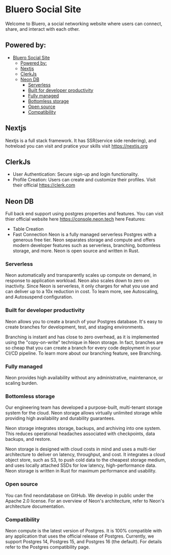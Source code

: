 # Bluero Social Site

Welcome to Bluero, a social networking website where users can connect, share, and interact with each other.

## Powered by:

- [Bluero Social Site](#bluero-social-site)
  - [Powered by:](#powered-by)
  - [Nextjs](#nextjs)
  - [ClerkJs](#clerkjs)
  - [Neon DB](#neon-db)
    - [Serverless](#serverless)
    - [Built for developer productivity](#built-for-developer-productivity)
    - [Fully managed](#fully-managed)
    - [Bottomless storage](#bottomless-storage)
    - [Open source](#open-source)
    - [Compatibility](#compatibility)
## Nextjs
Nextjs is a full stack framework. It has SSR(service side rendering), and hotreload you can visit and pratice your skills visit https://nextjs.org

## ClerkJs
- User Authentication: Secure sign-up and login functionality.
- Profile Creation: Users can create and customize their profiles.
Visit their official https://clerk.com

## Neon DB
Full back end support using postgres properties and features.
You can visit thier official website here https://console.neon.tech here
Features:
- Table Creation
- Fast Connection
Neon is a fully managed serverless Postgres with a generous free tier. Neon separates storage and compute and offers modern developer features such as serverless, branching, bottomless storage, and more. Neon is open source and written in Rust.
### Serverless
Neon automatically and transparently scales up compute on demand, in response to application workload. Neon also scales down to zero on inactivity. Since Neon is serverless, it only charges for what you use and can deliver up to a 10x reduction in cost. To learn more, see Autoscaling, and Autosuspend configuration.

### Built for developer productivity
Neon allows you to create a branch of your Postgres database. It's easy to create branches for development, test, and staging environments.

Branching is instant and has close to zero overhead, as it is implemented using the "copy-on-write" technique in Neon storage. In fact, branches are so cheap that you can create a branch for every code deployment in your CI/CD pipeline. To learn more about our branching feature, see Branching.

### Fully managed
Neon provides high availability without any administrative, maintenance, or scaling burden.

### Bottomless storage
Our engineering team has developed a purpose-built, multi-tenant storage system for the cloud. Neon storage allows virtually unlimited storage while providing high availability and durability guarantees.

Neon storage integrates storage, backups, and archiving into one system. This reduces operational headaches associated with checkpoints, data backups, and restore.

Neon storage is designed with cloud costs in mind and uses a multi-tier architecture to deliver on latency, throughput, and cost. It integrates a cloud object store, such as S3, to push cold data to the cheapest storage medium, and uses locally attached SSDs for low latency, high-performance data. Neon storage is written in Rust for maximum performance and usability.

### Open source
You can find neondatabase on GitHub. We develop in public under the Apache 2.0 license. For an overview of Neon's architecture, refer to Neon's architecture documentation.

### Compatibility
Neon compute is the latest version of Postgres. It is 100% compatible with any application that uses the official release of Postgres. Currently, we support Postgres 14, Postgres 15, and Postgres 16 (the default). For details refer to the Postgres compatibility page.


